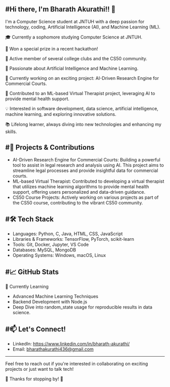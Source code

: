#Hi there, I'm Bharath Akurathi!! 👋
-----
I'm a Computer Science student at JNTUH with a deep passion for technology, coding, Artificial Intelligence (AI), and Machine Learning (ML).

🎓 Currently a sophomore studying Computer Science at JNTUH.

🌟 Won a special prize in a recent hackathon!

👥 Active member of several college clubs and the CS50 community.

🤖 Passionate about Artificial Intelligence and Machine Learning.

🔭 Currently working on an exciting project: AI-Driven Research Engine for Commercial Courts.

🧠 Contributed to an ML-based Virtual Therapist project, leveraging AI to provide mental health support.

💡 Interested in software development, data science, artificial intelligence, machine learning, and exploring innovative solutions.

📚 Lifelong learner, always diving into new technologies and enhancing my skills.


#💼 Projects & Contributions
--------
- AI-Driven Research Engine for Commercial Courts: Building a powerful tool to assist in legal research and analysis using AI. This project aims to streamline legal processes and provide insightful data for commercial courts.
- ML-based Virtual Therapist: Contributed to developing a virtual therapist that utilizes machine learning algorithms to provide mental health support, offering users personalized and data-driven guidance.
- CS50 Course Projects: Actively working on various projects as part of the CS50 course, contributing to the vibrant CS50 community.


#🛠️ Tech Stack
----------
- Languages: Python, C, Java, HTML, CSS, JavaScript
- Libraries & Frameworks: TensorFlow, PyTorch, scikit-learn
- Tools: Git, Docker, Jupyter, VS Code
- Databases: MySQL, MongoDB
- Operating Systems: Windows, macOS, Linux


#📈 GitHub Stats
-----------
🌱 Currently Learning
- Advanced Machine Learning Techniques
- Backend Development with Node.js
- Deep Dive into random_state usage for reproducible results in data science.

#📫 Let's Connect!
------------
- LinkedIn: https://www.linkedin.com/in/bharath-akurathi/ 
- Email: bharathakurathi436@gmail.com 
-------------------
Feel free to reach out if you're interested in collaborating on exciting projects or just want to talk tech!

👋 Thanks for stopping by! 👋